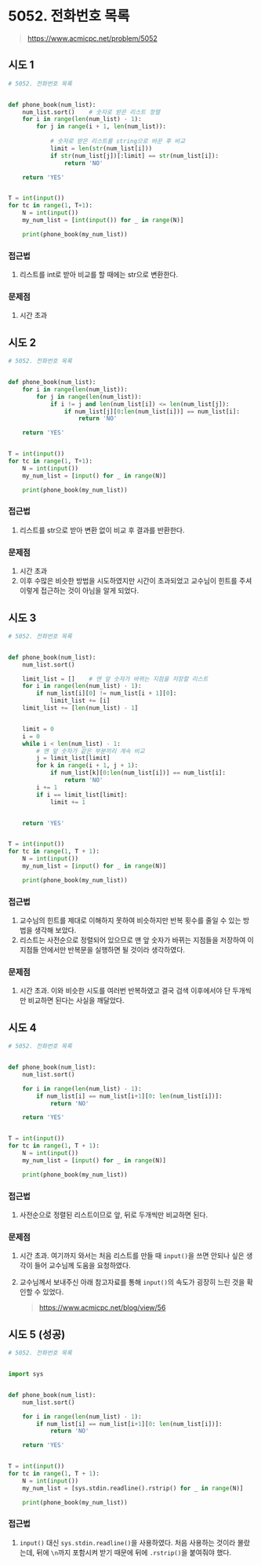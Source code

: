 # 5052. 전화번호 목록

> https://www.acmicpc.net/problem/5052



## 시도 1

```python
# 5052. 전화번호 목록


def phone_book(num_list):
    num_list.sort()    # 숫자로 받은 리스트 정렬
    for i in range(len(num_list) - 1):
        for j in range(i + 1, len(num_list)):
            
            # 숫자로 받은 리스트를 string으로 바꾼 후 비교
            limit = len(str(num_list[i]))
            if str(num_list[j])[:limit] == str(num_list[i]):
                return 'NO'

    return 'YES'


T = int(input())
for tc in range(1, T+1):
    N = int(input())
    my_num_list = [int(input()) for _ in range(N)]

    print(phone_book(my_num_list))
```

### 접근법

1. 리스트를 int로 받아 비교를 할 때에는 str으로 변환한다.

### 문제점

1. 시간 초과



## 시도 2

```python
# 5052. 전화번호 목록


def phone_book(num_list):
    for i in range(len(num_list)):
        for j in range(len(num_list)):
            if i != j and len(num_list[i]) <= len(num_list[j]):
                if num_list[j][0:len(num_list[i])] == num_list[i]:
                    return 'NO'

    return 'YES'


T = int(input())
for tc in range(1, T+1):
    N = int(input())
    my_num_list = [input() for _ in range(N)]

    print(phone_book(my_num_list))
```

### 접근법

1. 리스트를 str으로 받아 변환 없이 비교 후 결과를 반환한다.

### 문제점

1. 시간 초과
2. 이후 수많은 비슷한 방법을 시도하였지만 시간이 초과되었고 교수님이 힌트를 주셔 이렇게 접근하는 것이 아님을 알게 되었다.



## 시도 3

```python
# 5052. 전화번호 목록


def phone_book(num_list):
    num_list.sort()

    limit_list = []    # 맨 앞 숫자가 바뀌는 지점을 저장할 리스트
    for i in range(len(num_list) - 1):
        if num_list[i][0] != num_list[i + 1][0]:
            limit_list += [i]
    limit_list += [len(num_list) - 1]


    limit = 0
    i = 0
    while i < len(num_list) - 1:
		# 맨 앞 숫자가 같은 부분끼리 계속 비교
        j = limit_list[limit]
        for k in range(i + 1, j + 1):
            if num_list[k][0:len(num_list[i])] == num_list[i]:
                return 'NO'
        i += 1
        if i == limit_list[limit]:
            limit += 1


    return 'YES'


T = int(input())
for tc in range(1, T + 1):
    N = int(input())
    my_num_list = [input() for _ in range(N)]

    print(phone_book(my_num_list))
```

### 접근법

1. 교수님의 힌트를 제대로 이해하지 못하여 비슷하지만 반복 횟수를 줄일 수 있는 방법을 생각해 보았다.
2. 리스트는 사전순으로 정렬되어 있으므로 맨 앞 숫자가 바뀌는 지점들을 저장하여 이 지점들 안에서만 반복문을 실행하면 될 것이라 생각하였다.

### 문제점

1. 시간 초과. 이와 비슷한 시도를 여러번 반복하였고 결국 검색 이후에서야 단 두개씩만 비교하면 된다는 사실을 깨달았다.



## 시도 4

```python
# 5052. 전화번호 목록


def phone_book(num_list):
    num_list.sort()

    for i in range(len(num_list) - 1):
        if num_list[i] == num_list[i+1][0: len(num_list[i])]:
            return 'NO'

    return 'YES'


T = int(input())
for tc in range(1, T + 1):
    N = int(input())
    my_num_list = [input() for _ in range(N)]

    print(phone_book(my_num_list))
```

### 접근법

1. 사전순으로 정렬된 리스트이므로 앞, 뒤로 두개씩만 비교하면 된다.

### 문제점

1. 시간 초과. 여기까지 와서는 처음 리스트를 만들 때 `input()`을 쓰면 안되나 싶은 생각이 들어 교수님께 도움을 요청하였다.

2. 교수님께서 보내주신 아래 참고자료를 통해 `input()`의 속도가 굉장히 느린 것을 확인할 수 있었다.

   > https://www.acmicpc.net/blog/view/56



## 시도 5 (성공)

```python
# 5052. 전화번호 목록


import sys


def phone_book(num_list):
    num_list.sort()

    for i in range(len(num_list) - 1):
        if num_list[i] == num_list[i+1][0: len(num_list[i])]:
            return 'NO'

    return 'YES'


T = int(input())
for tc in range(1, T + 1):
    N = int(input())
    my_num_list = [sys.stdin.readline().rstrip() for _ in range(N)]

    print(phone_book(my_num_list))
```

### 접근법

1. `input()` 대신 `sys.stdin.readline()`을 사용하였다. 처음 사용하는 것이라 몰랐는데, 뒤에 `\n`까지 포함시켜 받기 때문에 뒤에 `.rstrip()`을 붙여줘야 했다. 
